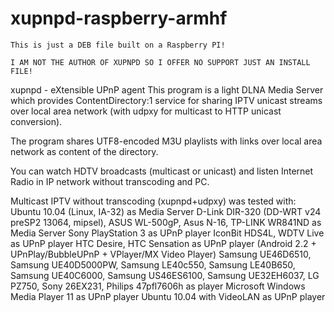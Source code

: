 xupnpd-raspberry-armhf
======================

``````````````
This is just a DEB file built on a Raspberry PI!

I AM NOT THE AUTHOR OF XUPNPD SO I OFFER NO SUPPORT JUST AN INSTALL FILE!

``````````````

xupnpd - eXtensible UPnP agent
This program is a light DLNA Media Server which provides ContentDirectory:1 service for sharing IPTV unicast streams over local area network (with udpxy for multicast to HTTP unicast conversion).

The program shares UTF8-encoded M3U playlists with links over local area network as content of the directory.

You can watch HDTV broadcasts (multicast or unicast) and listen Internet Radio in IP network without transcoding and PC.



Multicast IPTV without transcoding (xupnpd+udpxy) was tested with:
Ubuntu 10.04 (Linux, IA-32) as Media Server
D-Link DIR-320 (DD-WRT v24 preSP2 13064, mipsel), ASUS WL-500gP, Asus N-16, TP-LINK WR841ND as Media Server
Sony PlayStation 3 as UPnP player
IconBit HDS4L, WDTV Live as UPnP player
HTC Desire, HTC Sensation as UPnP player (Android 2.2 + UPnPlay/BubbleUPnP + VPlayer/MX Video Player)
Samsung UE46D6510, Samsung UE40D5000PW, Samsung LE40c550, Samsung LE40B650, Samsung UE40C6000, Samsung US46ES6100, Samsung UE32EH6037, LG PZ750, Sony 26EX231, Philips 47pfl7606h as player
Microsoft Windows Media Player 11 as UPnP player
Ubuntu 10.04 with VideoLAN as UPnP player
